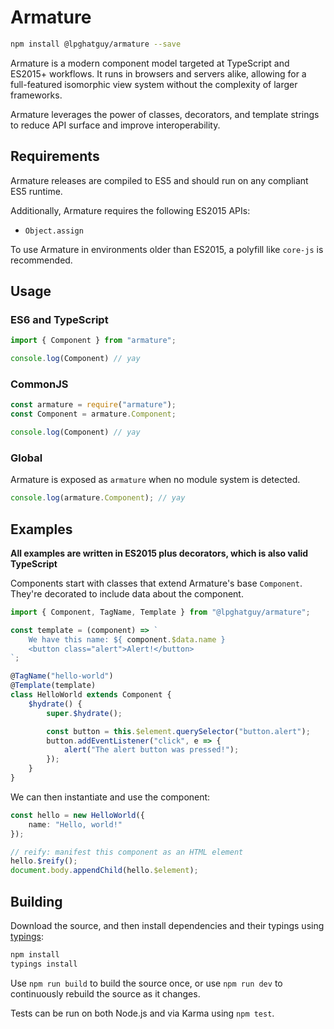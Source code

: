 # Armature
```sh
npm install @lpghatguy/armature --save
```

Armature is a modern component model targeted at TypeScript and ES2015+ workflows. It runs in browsers and servers alike, allowing for a full-featured isomorphic view system without the complexity of larger frameworks.

Armature leverages the power of classes, decorators, and template strings to reduce API surface and improve interoperability.

## Requirements
Armature releases are compiled to ES5 and should run on any compliant ES5 runtime.

Additionally, Armature requires the following ES2015 APIs:
- `Object.assign`

To use Armature in environments older than ES2015, a polyfill like `core-js` is recommended.

## Usage

### ES6 and TypeScript
```js
import { Component } from "armature";

console.log(Component) // yay
```

### CommonJS
```js
const armature = require("armature");
const Component = armature.Component;

console.log(Component) // yay
```

### Global
Armature is exposed as `armature` when no module system is detected.

```js
console.log(armature.Component); // yay
```

## Examples
**All examples are written in ES2015 plus decorators, which is also valid TypeScript**

Components start with classes that extend Armature's base `Component`. They're decorated to include data about the component.

```ts
import { Component, TagName, Template } from "@lpghatguy/armature";

const template = (component) => `
	We have this name: ${ component.$data.name }
	<button class="alert">Alert!</button>
`;

@TagName("hello-world")
@Template(template)
class HelloWorld extends Component {
	$hydrate() {
		super.$hydrate();

		const button = this.$element.querySelector("button.alert");
		button.addEventListener("click", e => {
			alert("The alert button was pressed!");
		});
	}
}
```

We can then instantiate and use the component:

```ts
const hello = new HelloWorld({
	name: "Hello, world!"
});

// reify: manifest this component as an HTML element
hello.$reify();
document.body.appendChild(hello.$element);
```

## Building
Download the source, and then install dependencies and their typings using [typings](https://www.npmjs.com/package/typings):

```sh
npm install
typings install
```

Use `npm run build` to build the source once, or use `npm run dev` to continuously rebuild the source as it changes.

Tests can be run on both Node.js and via Karma using `npm test`.